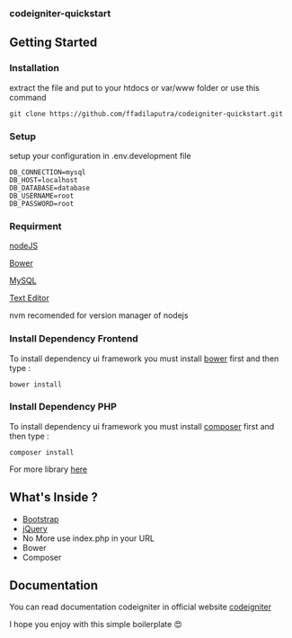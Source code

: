 ### codeigniter-quickstart

## Getting Started

### Installation
extract the file and put to your htdocs or var/www folder or use this command
```
git clone https://github.com/ffadilaputra/codeigniter-quickstart.git 
```

### Setup
setup your configuration in .env.development file
```
DB_CONNECTION=mysql
DB_HOST=localhost
DB_DATABASE=database
DB_USERNAME=root
DB_PASSWORD=root

```

### Requirment

[nodeJS](https://github.com/creationix/nvm)

[Bower](https://bower.io/)

[MySQL]()

[Text Editor](http://www.vim.org/download.php)

nvm recomended for version manager of nodejs

### Install Dependency Frontend
To install dependency ui framework you must install [bower](https://bower.io/) first and then type : 
```
bower install 
```

### Install Dependency PHP
To install dependency ui framework you must install [composer](https://getcomposer.org/) first and then type : 
```
composer install
```

For more library [here](https://packagist.org/)

## What's Inside ?
 - [Bootstrap](http://getbootstrap.com/)
 - [jQuery](https://jquery.com/)
 - No More use index.php in your URL
 - Bower 
 - Composer 

## Documentation
 You can read documentation codeigniter in official website [codeigniter](https://codeigniter.com/docs)

 I hope you enjoy with this simple boilerplate :heart_eyes:
